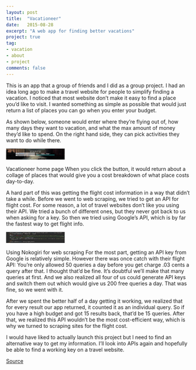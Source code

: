 ```yaml
---
layout: post
title:  "Vacationeer"
date:   2015-08-28
excerpt: "A web app for finding better vacations"
project: true
tag:
- vacation
- about
- project
comments: false
---
```



This is an app that a group of friends and I did as a group project. I had an idea long ago to make a travel website for people to simplify finding a vacation. I noticed that most website don’t make it easy to find a place you’d like to visit. I wanted something as simple as possible that would just return a list of places you can go when you enter your budget.

As shown below, someone would enter where they’re flying out of, how many days they want to vacation, and what the max amount of money they’d like to spend. On the right hand side, they can pick activities they want to do while there.

<img src="../assets/img/vacationeer1.jpg" scrolling="0" width="160px" height="30px">  


Vacationeer home page
When you click the button, it would return about a collage of places that would give you a cost breakdown of what place costs day-to-day.

A hard part of this was getting the flight cost information in a way that didn’t take a while. Before we went to web scraping, we tried to get an API for flight cost. For some reason, a lot of travel websites don’t like you using their API. We tried a bunch of different ones, but they never got back to us when asking for a key. So then we tried using Google’s API, which is by far the fastest way to get flight info.

<img src="../assets/img/Nokogiri.jpg" scrolling="0" width="160px" height="30px">  

Using Nokogiri for web scraping
For the most part, getting an API key from Google is relatively simple. However there was once catch with their flight API: You’re only allowed 50 queries a day before you get charge .03 cents a query after that. I thought that’d be fine. It’s doubtful we’ll make that many queries at first. And we also realized all four of us could generate API keys and switch them out which would give us 200 free queries a day. That was fine, so we went with it.

After we spent the better half of a day getting it working, we realized that for every result our app returned, it counted it as an individual query. So if you have a high budget and got 15 results back, that’d be 15 queries. After that, we realized this API wouldn’t be the most cost-efficient way, which is why we turned to scraping sites for the flight cost.

I would have liked to actually launch this project but I need to find an alternative way to get my information. I’ll look into APIs again and hopefully be able to find a working key on a travel website.

[Source](https://github.com/rheupler/vacationeer)
